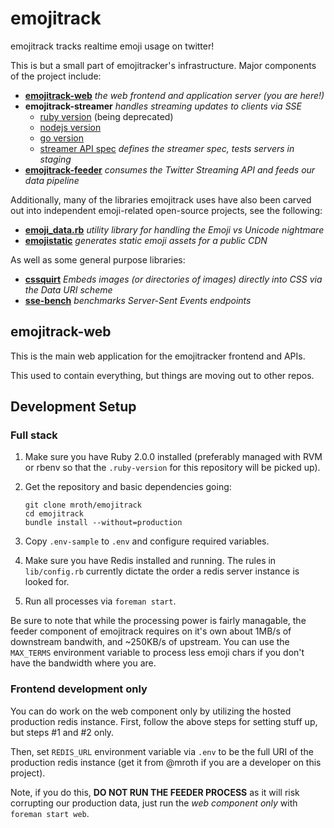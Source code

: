 # emojitrack
emojitrack tracks realtime emoji usage on twitter!

This is but a small part of emojitracker's infrastructure.  Major components of the project include:

 - **[emojitrack-web](//github.com/mroth/emojitrack)** _the web frontend and application server (you are here!)_
 - **emojitrack-streamer** _handles streaming updates to clients via SSE_
    * [ruby version](//github.com/mroth/emojitrack-streamer) (being deprecated)
    * [nodejs version](//github.com/mroth/emojitrack-nodestreamer)
    * [go version](//github.com/mroth/emojitrack-gostreamer)
    * [streamer API spec](//github.com/mroth/emojitrack-streamer-spec) _defines the streamer spec, tests servers in staging_
 - **[emojitrack-feeder](//github.com/mroth/emojitrack-feeder)** _consumes the Twitter Streaming API and feeds our data pipeline_

Additionally, many of the libraries emojitrack uses have also been carved out into independent emoji-related open-source projects, see the following:

 - **[emoji_data.rb](//github.com/mroth/emoji_data.rb)** _utility library for handling the Emoji vs Unicode nightmare_
 - **[emojistatic](//github.com/mroth/emojistatic)** _generates static emoji assets for a public CDN_

As well as some general purpose libraries:

 - **[cssquirt](//github.com/mroth/cssquirt)** _Embeds images (or directories of images) directly into CSS via the Data URI scheme_
 - **[sse-bench](//github.com/mroth/sse-bench)** _benchmarks Server-Sent Events endpoints_

## emojitrack-web
This is the main web application for the emojitracker frontend and APIs.  

This used to contain everything, but things are moving out to other repos.

## Development Setup
### Full stack
 1. Make sure you have Ruby 2.0.0 installed (preferably managed with RVM or rbenv so that the `.ruby-version` for this repository will be picked up).
 2. Get the repository and basic dependencies going:

        git clone mroth/emojitrack
        cd emojitrack
        bundle install --without=production

 3. Copy `.env-sample` to `.env` and configure required variables.
 4. Make sure you have Redis installed and running.  The rules in `lib/config.rb` currently dictate the order a redis server instance is looked for.
 5. Run all processes via `foreman start`.

Be sure to note that while the processing power is fairly managable, the feeder component of emojitrack requires on it's own about 1MB/s of downstream bandwith, and ~250KB/s of upstream.  You can use the `MAX_TERMS` environment variable to process less emoji chars if you don't have the bandwidth where you are.

### Frontend development only

You can do work on the web component only by utilizing the hosted production redis instance.  First, follow the above steps for setting stuff up, but steps #1 and #2 only.

Then, set `REDIS_URL` environment variable via `.env` to be the full URI of the production redis instance (get it from @mroth if you are a developer on this project).

Note, if you do this, **DO NOT RUN THE FEEDER PROCESS** as it will risk corrupting our production data, just run the *web component only* with `foreman start web`.
